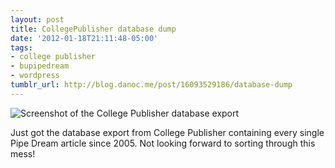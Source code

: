 ```yaml
---
layout: post
title: CollegePublisher database dump
date: '2012-01-18T21:11:48-05:00'
tags:
- college publisher
- bupipedream
- wordpress
tumblr_url: http://blog.danoc.me/post/16093529186/database-dump
---
```


![Screenshot of the College Publisher database export](/img/posts/college-publisher-export.png)


Just got the database export from College Publisher containing every single Pipe Dream article since 2005. Not looking forward to sorting through this mess!
